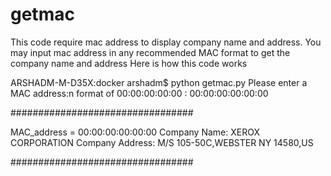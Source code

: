 # getmac
This code require  mac address to display company name and address. You may input mac address in any recommended MAC format to get the company name and address
Here is how this code works

ARSHADM-M-D35X:docker arshadm$ python getmac.py 
Please enter a MAC address:n format of 00:00:00:00:00 : 00:00:00:00:00:00

#################################

MAC_address = 00:00:00:00:00:00
Company Name: XEROX CORPORATION 
Company Address: M/S 105-50C,WEBSTER  NY  14580,US

#################################

